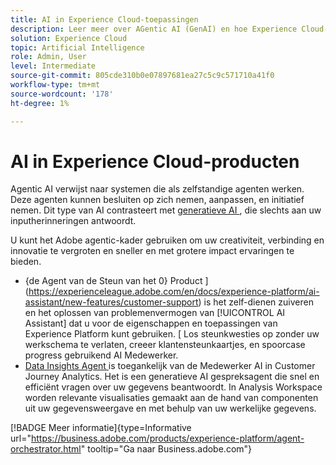 ```yaml
---
title: AI in Experience Cloud-toepassingen
description: Leer meer over AGentic AI (GenAI) en hoe Experience Cloud-toepassingen gebruikmaken van Adobe AGentic-framework.
solution: Experience Cloud
topic: Artificial Intelligence
role: Admin, User
level: Intermediate
source-git-commit: 805cde310b0e07897681ea27c5c9c571710a41f0
workflow-type: tm+mt
source-wordcount: '178'
ht-degree: 1%

---
```


# AI in Experience Cloud-producten

Agentic AI verwijst naar systemen die als zelfstandige agenten werken. Deze agenten kunnen besluiten op zich nemen, aanpassen, en initiatief nemen. Dit type van AI contrasteert met [ generatieve AI ](generative-ai.md), die slechts aan uw inputherinneringen antwoordt.

U kunt het Adobe agentic-kader gebruiken om uw creativiteit, verbinding en innovatie te vergroten en sneller en met grotere impact ervaringen te bieden.

* {de Agent van de Steun van het 0} Product ](https://experienceleague.adobe.com/en/docs/experience-platform/ai-assistant/new-features/customer-support) is het zelf-dienen zuiveren en het oplossen van problemenvermogen van [!UICONTROL AI Assistant] dat u voor de eigenschappen en toepassingen van Experience Platform kunt gebruiken. [ Los steunkwesties op zonder uw werkschema te verlaten, creeer klantensteunkaartjes, en spoorcase progress gebruikend AI Medewerker.
* [ Data Insights Agent ](https://experienceleague.adobe.com/en/docs/analytics-platform/using/cja-overview/cja-b2c-overview/data-analysis-ai) is toegankelijk van de Medewerker AI in Customer Journey Analytics. Het is een generatieve AI gespreksagent die snel en efficiënt vragen over uw gegevens beantwoordt. In Analysis Workspace worden relevante visualisaties gemaakt aan de hand van componenten uit uw gegevensweergave en met behulp van uw werkelijke gegevens.

[!BADGE Meer informatie]{type=Informative url="https://business.adobe.com/products/experience-platform/agent-orchestrator.html" tooltip="Ga naar Business.adobe.com"}

